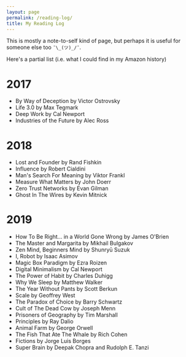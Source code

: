 ```yaml
---
layout: page
permalink: /reading-log/
title: My Reading Log
---
```


This is mostly a note-to-self kind of page, but perhaps it is useful for someone else too `¯\_(ツ)_/¯`.

Here's a partial list (i.e. what I could find in my Amazon history)

# 2017

* By Way of Deception by Victor Ostrovsky
* Life 3.0 by Max Tegmark
* Deep Work by Cal Newport
* Industries of the Future by Alec Ross

# 2018

* Lost and Founder by Rand Fishkin
* Influence by Robert Cialdini
* Man's Search For Meaning by Viktor Frankl
* Measure What Matters by John Doerr
* Zero Trust Networks by Evan Gilman
* Ghost In The Wires by Kevin Mitnick

# 2019

* How To Be Right... in a World Gone Wrong by James O'Brien
* The Master and Margarita by Mikhail Bulgakov
* Zen Mind, Beginners Mind by Shunryū Suzuk
* I, Robot by Isaac Asimov
* Magic Box Paradigm by Ezra Roizen
* Digital Minimalism by Cal Newport
* The Power of Habit by Charles Duhigg
* Why We Sleep by Matthew Walker
* The Year Without Pants by Scott Berkun
* Scale by Geoffrey West
* The Paradox of Choice by Barry Schwartz
* Cult of The Dead Cow by Joseph Menn
* Prisoners of Geography by Tim Marshall
* Principles by Ray Dalio
* Animal Farm by George Orwell
* The Fish That Ate The Whale by Rich Cohen
* Fictions by Jorge Luis Borges
* Super Brain by Deepak Chopra and Rudolph E. Tanzi
